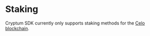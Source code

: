# Staking

Cryptum SDK currently only supports staking methods for the [Celo blockchain](./celo.md).